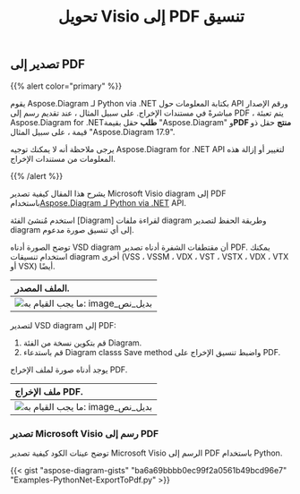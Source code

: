 ﻿---
title:  تحويل Visio إلى PDF تنسيق
linktitle: حوّل Visio إلى PDF
type: docs
weight: 10
url: /ar/python-net/convert-visio-to-pdf/
description: يوضح لك هذا الموضوع كيفية السماح Aspose.Diagram بتحويل تنسيق Visio إلى PDF. تحويل VSD، VSS، VDW، VST، VSDX، VSSX، VSTX، VSDM، VSTM،VSSM إلى PDF مع بضعة أسطر من التعليمات البرمجية.
---
## **تصدير إلى PDF**
{{% alert color="primary" %}}

 يقوم Aspose.Diagram لـ Python via .NET بكتابة المعلومات حول API ورقم الإصدار مباشرةً في مستندات الإخراج. على سبيل المثال ، عند تقديم رسم إلى PDF ، يتم تعبئة Aspose.Diagram for .NET**طلب** حقل بقيمة "Aspose.Diagram" و**PDF منتج** حقل ذو قيمة ، على سبيل المثال "Aspose.Diagram 17.9".

يرجى ملاحظة أنه لا يمكنك توجيه Aspose.Diagram for .NET API لتغيير أو إزالة هذه المعلومات من مستندات الإخراج.

{{% /alert %}}

 يشرح هذا المقال كيفية تصدير Microsoft Visio diagram إلى PDF باستخدام[Aspose.Diagram لـ Python via .NET](https://products.aspose.com/diagram/python-net/) API.

استخدم مُنشئ الفئة [Diagram] لقراءة ملفات diagram وطريقة الحفظ لتصدير diagram إلى أي تنسيق صورة مدعوم.

توضح الصورة أدناه VSD diagram أن مقتطفات الشفرة أدناه تصدير PDF. يمكنك استخدام تنسيقات diagram أخرى (VSS ، VSSM ، VDX ، VST ، VSTX ، VDX ، VTX أو VSX) أيضًا.

|**الملف المصدر.**|
|:- |
|![ما يجب القيام به: image_بديل_نص](how-to-convert-a-visio-diagram_1.png)|


لتصدير VSD diagram إلى PDF:

1. قم بتكوين نسخة من الفئة Diagram.
1. قم باستدعاء Diagram classs Save method واضبط تنسيق الإخراج على PDF.

يوجد أدناه صورة لملف الإخراج PDF.

|**ملف الإخراج PDF.**|
|:- |
|![ما يجب القيام به: image_بديل_نص](how-to-convert-a-visio-diagram_2.png)|
### **تصدير Microsoft Visio رسم إلى PDF**
توضح عينات الكود كيفية تصدير Microsoft Visio الرسم إلى PDF باستخدام Python.

{{< gist "aspose-diagram-gists" "ba6a69bbbb0ec99f2a0561b49bcd96e7" "Examples-PythonNet-ExportToPdf.py" >}}
